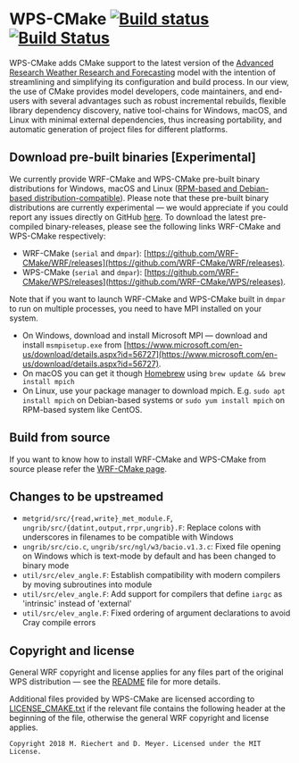 # WPS-CMake [![Build status](https://ci.appveyor.com/api/projects/status/8axylclvn10h32kk/branch/wps-cmake?svg=true)](https://ci.appveyor.com/project/WRF-CMake/wps/branch/wps-cmake) [![Build Status](https://travis-ci.com/WRF-CMake/WPS.svg?branch=wps-cmake)](https://travis-ci.com/WRF-CMake/WPS)

WPS-CMake adds CMake support to the latest version of the [Advanced Research Weather Research and Forecasting](https://www.mmm.ucar.edu/weather-research-and-forecasting-model) model with the intention of streamlining and simplifying its configuration and build process. In our view, the use of CMake provides model developers, code maintainers, and end-users with several advantages such as robust incremental rebuilds, flexible library dependency discovery, native tool-chains for Windows, macOS, and Linux with minimal external dependencies, thus increasing portability, and automatic generation of project files for different platforms.

## Download pre-built binaries [Experimental]
We currently provide WRF-CMake and WPS-CMake pre-built binary distributions for Windows, macOS and Linux ([RPM-based and Debian-based distribution-compatible](https://en.wikipedia.org/wiki/List_of_Linux_distributions)). Please note that these pre-built binary distributions are currently experimental — we would appreciate if you could report any issues directly on GitHub [here](https://github.com/WRF-CMake/WPS/issues).
To download the latest pre-compiled binary-releases, please see the following links WRF-CMake and WPS-CMake respectively:

- WRF-CMake (`serial` and `dmpar`): [https://github.com/WRF-CMake/WRF/releases](https://github.com/WRF-CMake/WRF/releases).
- WPS-CMake (`serial` and `dmpar`): [https://github.com/WRF-CMake/WPS/releases](https://github.com/WRF-CMake/WPS/releases).

Note that if you want to launch WRF-CMake and WPS-CMake built in `dmpar` to run on multiple processes, you need to have MPI installed on your system.

- On Windows, download and install Microsoft MPI — download and install `msmpisetup.exe` from [https://www.microsoft.com/en-us/download/details.aspx?id=56727](https://www.microsoft.com/en-us/download/details.aspx?id=56727).
- On macOS you can get it though [Homebrew](https://brew.sh/) using `brew update && brew install mpich`
- On Linux, use your package manager to download mpich. E.g. `sudo apt install mpich` on Debian-based systems or `sudo yum install mpich` on RPM-based system like CentOS.

## Build from source
If you want to know how to install WRF-CMake and WPS-CMake from source please refer the [WRF-CMake page](https://github.com/WRF-CMake/WRF#readme).

## Changes to be upstreamed
- `metgrid/src/{read,write}_met_module.F`, `ungrib/src/{datint,output,rrpr,ungrib}.F`: Replace colons with underscores in filenames to be compatible with Windows
- `ungrib/src/cio.c`, `ungrib/src/ngl/w3/bacio.v1.3.c`: Fixed file opening on Windows which is text-mode by default and has been changed to binary mode
- `util/src/elev_angle.F`: Establish compatibility with modern compilers by moving subroutines into module
- `util/src/elev_angle.F`: Add support for compilers that define `iargc` as 'intrinsic' instead of 'external'
- `util/src/elev_angle.F`: Fixed ordering of argument declarations to avoid Cray compile errors

## Copyright and license
General WRF copyright and license applies for any files part of the original WPS distribution — see the [README](README) file for more details.

Additional files provided by WPS-CMake are licensed according to [LICENSE_CMAKE.txt](LICENSE_CMAKE.txt) if the relevant file contains the following header at the beginning of the file, otherwise the general WRF copyright and license applies.
```
Copyright 2018 M. Riechert and D. Meyer. Licensed under the MIT License.
```
